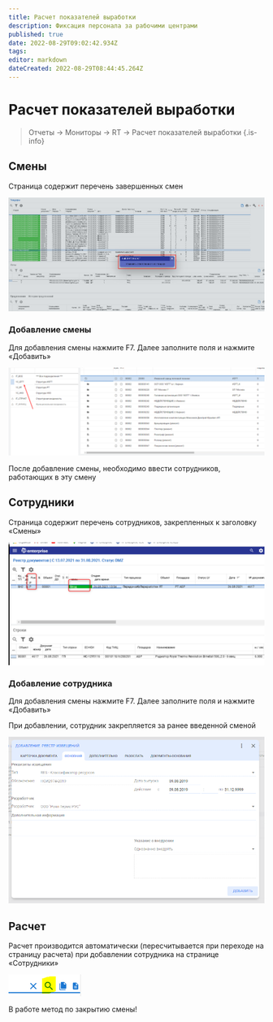 ```yaml
---
title: Расчет показателей выработки
description: Фиксация персонала за рабочими центрами
published: true
date: 2022-08-29T09:02:42.934Z
tags: 
editor: markdown
dateCreated: 2022-08-29T08:44:45.264Z
---
```


# Расчет показателей выработки

> Отчеты → Мониторы → RT → Расчет показателей выработки
{.is-info}

## **Смены**

Страница содержит перечень завершенных смен

![](<../../assets/0 (34).png>)

### **Добавление смены**

Для добавления смены нажмите F7. Далее заполните поля и нажмите «Добавить»

![](<../../assets/1 (9).png>)

После добавление смены, необходимо ввести сотрудников, работающих в эту смену

## **Сотрудники**

Страница содержит перечень сотрудников, закрепленных к заголовку «Смены»

![](<../../assets/2 (26).png>)

### **Добавление сотрудника**

Для добавления смены нажмите F7. Далее заполните поля и нажмите «Добавить»

При добавлении, сотрудник закрепляется за ранее введенной сменой

![](<../../assets/3 (43).png>)

## **Расчет**

Расчет производится автоматически (пересчитывается при переходе на страницу расчета) при добавлении сотрудника на странице «Сотрудники»

![](<../../assets/4 (11).png>)

В работе метод по закрытию смены!
